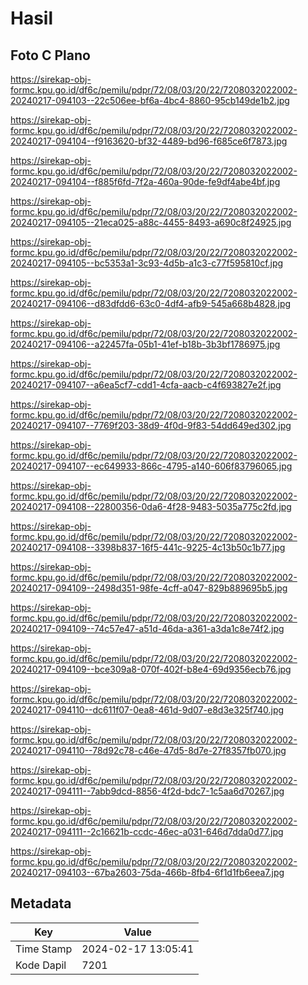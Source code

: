 # Hasil

## Foto C Plano

https://sirekap-obj-formc.kpu.go.id/df6c/pemilu/pdpr/72/08/03/20/22/7208032022002-20240217-094103--22c506ee-bf6a-4bc4-8860-95cb149de1b2.jpg

https://sirekap-obj-formc.kpu.go.id/df6c/pemilu/pdpr/72/08/03/20/22/7208032022002-20240217-094104--f9163620-bf32-4489-bd96-f685ce6f7873.jpg

https://sirekap-obj-formc.kpu.go.id/df6c/pemilu/pdpr/72/08/03/20/22/7208032022002-20240217-094104--f885f6fd-7f2a-460a-90de-fe9df4abe4bf.jpg

https://sirekap-obj-formc.kpu.go.id/df6c/pemilu/pdpr/72/08/03/20/22/7208032022002-20240217-094105--21eca025-a88c-4455-8493-a690c8f24925.jpg

https://sirekap-obj-formc.kpu.go.id/df6c/pemilu/pdpr/72/08/03/20/22/7208032022002-20240217-094105--bc5353a1-3c93-4d5b-a1c3-c77f595810cf.jpg

https://sirekap-obj-formc.kpu.go.id/df6c/pemilu/pdpr/72/08/03/20/22/7208032022002-20240217-094106--d83dfdd6-63c0-4df4-afb9-545a668b4828.jpg

https://sirekap-obj-formc.kpu.go.id/df6c/pemilu/pdpr/72/08/03/20/22/7208032022002-20240217-094106--a22457fa-05b1-41ef-b18b-3b3bf1786975.jpg

https://sirekap-obj-formc.kpu.go.id/df6c/pemilu/pdpr/72/08/03/20/22/7208032022002-20240217-094107--a6ea5cf7-cdd1-4cfa-aacb-c4f693827e2f.jpg

https://sirekap-obj-formc.kpu.go.id/df6c/pemilu/pdpr/72/08/03/20/22/7208032022002-20240217-094107--7769f203-38d9-4f0d-9f83-54dd649ed302.jpg

https://sirekap-obj-formc.kpu.go.id/df6c/pemilu/pdpr/72/08/03/20/22/7208032022002-20240217-094107--ec649933-866c-4795-a140-606f83796065.jpg

https://sirekap-obj-formc.kpu.go.id/df6c/pemilu/pdpr/72/08/03/20/22/7208032022002-20240217-094108--22800356-0da6-4f28-9483-5035a775c2fd.jpg

https://sirekap-obj-formc.kpu.go.id/df6c/pemilu/pdpr/72/08/03/20/22/7208032022002-20240217-094108--3398b837-16f5-441c-9225-4c13b50c1b77.jpg

https://sirekap-obj-formc.kpu.go.id/df6c/pemilu/pdpr/72/08/03/20/22/7208032022002-20240217-094109--2498d351-98fe-4cff-a047-829b889695b5.jpg

https://sirekap-obj-formc.kpu.go.id/df6c/pemilu/pdpr/72/08/03/20/22/7208032022002-20240217-094109--74c57e47-a51d-46da-a361-a3da1c8e74f2.jpg

https://sirekap-obj-formc.kpu.go.id/df6c/pemilu/pdpr/72/08/03/20/22/7208032022002-20240217-094109--bce309a8-070f-402f-b8e4-69d9356ecb76.jpg

https://sirekap-obj-formc.kpu.go.id/df6c/pemilu/pdpr/72/08/03/20/22/7208032022002-20240217-094110--dc611f07-0ea8-461d-9d07-e8d3e325f740.jpg

https://sirekap-obj-formc.kpu.go.id/df6c/pemilu/pdpr/72/08/03/20/22/7208032022002-20240217-094110--78d92c78-c46e-47d5-8d7e-27f8357fb070.jpg

https://sirekap-obj-formc.kpu.go.id/df6c/pemilu/pdpr/72/08/03/20/22/7208032022002-20240217-094111--7abb9dcd-8856-4f2d-bdc7-1c5aa6d70267.jpg

https://sirekap-obj-formc.kpu.go.id/df6c/pemilu/pdpr/72/08/03/20/22/7208032022002-20240217-094111--2c16621b-ccdc-46ec-a031-646d7dda0d77.jpg

https://sirekap-obj-formc.kpu.go.id/df6c/pemilu/pdpr/72/08/03/20/22/7208032022002-20240217-094103--67ba2603-75da-466b-8fb4-6f1d1fb6eea7.jpg


## Metadata

| Key        | Value               |
| ---------- | ------------------- |
| Time Stamp | 2024-02-17 13:05:41 |
| Kode Dapil | 7201                |



